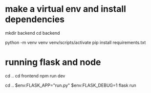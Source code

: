 # make a virtual env and install dependencies

mkdir backend
cd backend

python -m venv venv
venv/scripts/activate
pip install requirements.txt

# running flask and node

cd ..
cd frontend
npm run dev

cd ..
$env:FLASK_APP="run.py"
$env:FLASK_DEBUG=1
flask run
